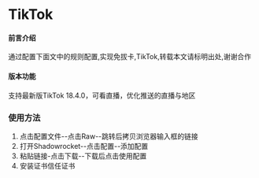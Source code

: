 # TikTok

#### 前言介绍
通过配置下面文中的规则配置,实现免拔卡,TikTok,转载本文请标明出处,谢谢合作


#### 版本功能
支持最新版TikTok 18.4.0，可看直播，优化推送的直播与地区


### 使用方法

1.  点击配置文件--点击Raw--跳转后拷贝浏览器输入框的链接
2.  打开Shadowrocket--点击配置--添加配置
3.  粘贴链接-点击下载--下载后点击使用配置
4.  安装证书信任证书

